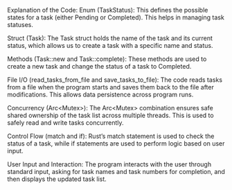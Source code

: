 Explanation of the Code:
Enum (TaskStatus): This defines the possible states for a task (either Pending or Completed). This helps in managing task statuses.

Struct (Task): The Task struct holds the name of the task and its current status, which allows us to create a task with a specific name and status.

Methods (Task::new and Task::complete): These methods are used to create a new task and change the status of a task to Completed.

File I/O (read_tasks_from_file and save_tasks_to_file): The code reads tasks from a file when the program starts and saves them back to the file after modifications. This allows data persistence across program runs.

Concurrency (Arc<Mutex<T>>): The Arc<Mutex<T>> combination ensures safe shared ownership of the task list across multiple threads. This is used to safely read and write tasks concurrently.

Control Flow (match and if): Rust’s match statement is used to check the status of a task, while if statements are used to perform logic based on user input.

User Input and Interaction: The program interacts with the user through standard input, asking for task names and task numbers for completion, and then displays the updated task list.